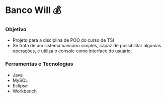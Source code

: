 # Banco Will 💰

### Objetivo

- Projeto para a disciplina de POO do curso de TSI
- Se trata de um sistema bancario simples, capaz de possibilitar algumas operações, e utiliza o console como interface do usuário.


### Ferramentas e Tecnologias

- Java
- MySQL
- Eclipse
- Workbench
